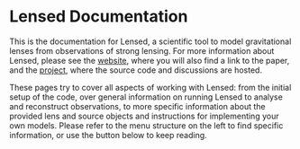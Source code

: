 Lensed Documentation
====================

This is the documentation for Lensed, a scientific tool to model gravitational
lenses from observations of strong lensing. For more information about Lensed,
please see the [website](http://glenco.github.io/lensed/), where you will also
find a link to the paper, and the [project](https://github.com/glenco/lensed),
where the source code and discussions are hosted.

These pages try to cover all aspects of working with Lensed: from the initial
setup of the code, over general information on running Lensed to analyse and
reconstruct observations, to more specific information about the provided lens
and source objects and instructions for implementing your own models. Please
refer to the menu structure on the left to find specific information, or use
the button below to keep reading.
